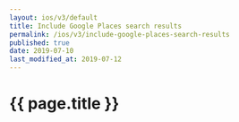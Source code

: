 ```yaml
---
layout: ios/v3/default
title: Include Google Places search results
permalink: /ios/v3/include-google-places-search-results
published: true
date: 2019-07-10
last_modified_at: 2019-07-12
---
```


# {{ page.title }}
